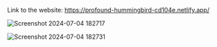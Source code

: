 Link to the website: https://profound-hummingbird-cd104e.netlify.app/


![Screenshot 2024-07-04 182717](https://github.com/Avengesanket/Frontend/assets/114127991/ea9e466d-44c7-4517-9c49-9aa5a0a5da97)


![Screenshot 2024-07-04 182731](https://github.com/Avengesanket/Frontend/assets/114127991/52b33db9-7ee4-46ad-9e9f-1ba05746371e)

